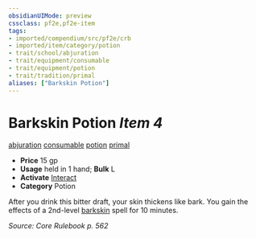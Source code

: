 ```yaml
---
obsidianUIMode: preview
cssclass: pf2e,pf2e-item
tags:
- imported/compendium/src/pf2e/crb
- imported/item/category/potion
- trait/school/abjuration
- trait/equipment/consumable
- trait/equipment/potion
- trait/tradition/primal
aliases: ["Barkskin Potion"]
---
```

# Barkskin Potion *Item 4*  
[abjuration](abjuration.md)  [consumable](consumable.md)  [potion](potion.md)  [primal](primal.md)  

- **Price** 15 gp
- **Usage** held in 1 hand; **Bulk** L
- **Activate** [Interact](interact.md)
- **Category** Potion

After you drink this bitter draft, your skin thickens like bark. You gain the effects of a 2nd-level [barkskin](../../spells/barkskin.md) spell for 10 minutes.

*Source: Core Rulebook p. 562*
